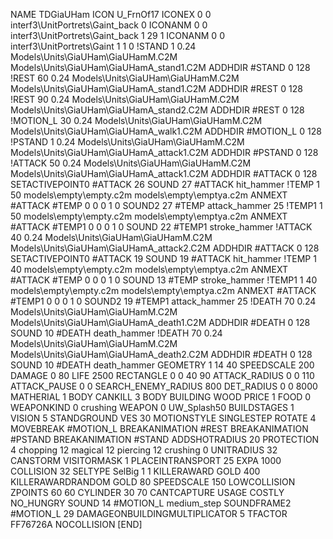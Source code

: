 NAME TDGiaUHam
ICON U_FrnOf17
ICONEX 0 0 interf3\UnitPortrets\Gaint_back 0
ICONANM 0 0 interf3\UnitPortrets\Gaint_back 1 29 1
ICONANM 0 0 interf3\UnitPortrets\Gaint 1 1 0
!STAND          1 0.24  Models\Units\GiaUHam\GiaUHamM.C2M Models\Units\GiaUHam\GiaUHamA_stand1.C2M
ADDHDIR #STAND 0 128
!REST          60 0.24  Models\Units\GiaUHam\GiaUHamM.C2M Models\Units\GiaUHam\GiaUHamA_stand1.C2M
ADDHDIR #REST 0 128
!REST          90 0.24  Models\Units\GiaUHam\GiaUHamM.C2M Models\Units\GiaUHam\GiaUHamA_stand2.C2M
ADDHDIR #REST 0 128
!MOTION_L      30 0.24  Models\Units\GiaUHam\GiaUHamM.C2M Models\Units\GiaUHam\GiaUHamA_walk1.C2M
ADDHDIR #MOTION_L 0 128
!PSTAND        1  0.24  Models\Units\GiaUHam\GiaUHamM.C2M Models\Units\GiaUHam\GiaUHamA_attack1.C2M
ADDHDIR #PSTAND 0 128 
!ATTACK        50 0.24  Models\Units\GiaUHam\GiaUHamM.C2M Models\Units\GiaUHam\GiaUHamA_attack1.C2M
ADDHDIR #ATTACK 0 128
SETACTIVEPOINT0 #ATTACK 26
SOUND 27 #ATTACK hit_hammer
!TEMP  1 50 models\empty\empty.c2m models\empty\emptya.c2m
ANMEXT #ATTACK #TEMP 0 0 0 1 0
SOUND2 27 #TEMP attack_hammer 25
!TEMP1 1 50 models\empty\empty.c2m models\empty\emptya.c2m
ANMEXT #ATTACK #TEMP1 0 0 0 1 0
SOUND 22 #TEMP1 stroke_hammer
!ATTACK        40 0.24  Models\Units\GiaUHam\GiaUHamM.C2M Models\Units\GiaUHam\GiaUHamA_attack2.C2M
ADDHDIR #ATTACK 0 128
SETACTIVEPOINT0 #ATTACK 19
SOUND 19 #ATTACK hit_hammer
!TEMP 1 40 models\empty\empty.c2m models\empty\emptya.c2m
ANMEXT #ATTACK #TEMP 0 0 0 1 0
SOUND 13 #TEMP stroke_hammer
!TEMP1  1 40 models\empty\empty.c2m models\empty\emptya.c2m
ANMEXT #ATTACK #TEMP1 0 0 0 1 0
SOUND2 19 #TEMP1 attack_hammer 25
!DEATH         70 0.24  Models\Units\GiaUHam\GiaUHamM.C2M Models\Units\GiaUHam\GiaUHamA_death1.C2M
ADDHDIR #DEATH 0 128
SOUND 10 #DEATH death_hammer
!DEATH         70 0.24  Models\Units\GiaUHam\GiaUHamM.C2M Models\Units\GiaUHam\GiaUHamA_death2.C2M
ADDHDIR #DEATH 0 128
SOUND 10 #DEATH death_hammer
GEOMETRY 1 14 40
SPEEDSCALE 200
DAMAGE   0 80
LIFE     2500
RECTANGLE 0 0 40 90
ATTACK_RADIUS 0 0 110
ATTACK_PAUSE 0 0
SEARCH_ENEMY_RADIUS 800
DET_RADIUS 0 0 8000
MATHERIAL 1 BODY
CANKILL 3 BODY BUILDING WOOD 
PRICE 1 FOOD 0
WEAPONKIND 0 crushing
WEAPON 0 UW_Splash50
BUILDSTAGES 1
VISION 5
STANDGROUND
VES 30
MOTIONSTYLE SINGLESTEP
ROTATE 4
MOVEBREAK #MOTION_L
BREAKANIMATION #REST
BREAKANIMATION #PSTAND
BREAKANIMATION #STAND
ADDSHOTRADIUS 20
PROTECTION 4 chopping 12 magical 12 piercing 12 crushing 0
UNITRADIUS 32
CANSTORM
VISITORMASK 1
PLACEINTRANSPORT 25
EXPA  1000
COLLISION 32
SELTYPE SelBig 1 1
KILLERAWARD             GOLD 400
KILLERAWARDRANDOM       GOLD 80
SPEEDSCALE 150
LOWCOLLISION
ZPOINTS 60 60
CYLINDER 30 70
CANTCAPTURE
USAGE COSTLY
NO_HUNGRY
SOUND 14 #MOTION_L medium_step
SOUNDFRAME2 #MOTION_L 29
DAMAGEONBUILDINGMULTIPLICATOR 5
TFACTOR FF76726A
NOCOLLISION
[END]
